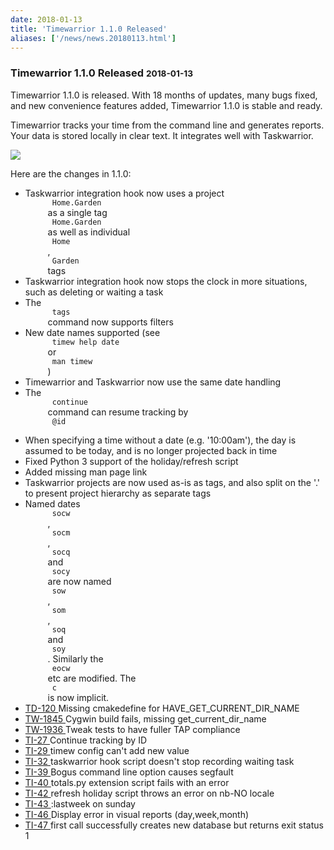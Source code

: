 ```yaml
---
date: 2018-01-13
title: 'Timewarrior 1.1.0 Released'
aliases: ['/news/news.20180113.html']
---
```

<div class="col-md-8 main">
 <div class="row">
  <h3>
   Timewarrior 1.1.0 Released
   <small>
    2018-01-13
   </small>
  </h3>
  <p>
   Timewarrior 1.1.0 is released. With 18 months of updates, many
            bugs fixed, and new convenience features added, Timewarrior 1.1.0 is
            stable and ready.
  </p>
  <p>
   Timewarrior tracks your time from the command line and generates
            reports. Your data is stored locally in clear text. It integrates well
            with Taskwarrior.
  </p>
  <p>
   <img class="img-responsive" src="/news/images/ti.png"/>
  </p>
  <p>
   Here are the changes in 1.1.0:
  </p>
  <p>
   <ul>
    <li>
     Taskwarrior integration hook now uses a project
     <code>
      Home.Garden
     </code>
     as a single tag
     <code>
      Home.Garden
     </code>
     as well as individual
     <code>
      Home
     </code>
     ,
     <code>
      Garden
     </code>
     tags
    </li>
    <li>
     Taskwarrior integration hook now stops the clock in more situations, such as deleting or waiting a task
    </li>
    <li>
     The
     <code>
      tags
     </code>
     command now supports filters
    </li>
    <li>
     New date names supported (see
     <code>
      timew help date
     </code>
     or
     <code>
      man timew
     </code>
     )
    </li>
    <li>
     Timewarrior and Taskwarrior now use the same date handling
    </li>
    <li>
     The
     <code>
      continue
     </code>
     command can resume tracking by
     <code>
      @id
     </code>
    </li>
    <li>
     When specifying a time without a date (e.g. '10:00am'), the day is assumed to be today, and is no longer projected back in time
    </li>
    <li>
     Fixed Python 3 support of the holiday/refresh script
    </li>
    <li>
     Added missing man page link
    </li>
    <li>
     Taskwarrior projects are now used as-is as tags, and also split on the '.' to present project hierarchy as separate tags
    </li>
    <li>
     Named dates
     <code>
      socw
     </code>
     ,
     <code>
      socm
     </code>
     ,
     <code>
      socq
     </code>
     and
     <code>
      socy
     </code>
     are now named
     <code>
      sow
     </code>
     ,
     <code>
      som
     </code>
     ,
     <code>
      soq
     </code>
     and
     <code>
      soy
     </code>
     . Similarly the
     <code>
      eocw
     </code>
     etc are modified. The
     <code>
      c
     </code>
     is now implicit.
    </li>
    <li>
     <a href="https://bug.tasktools.org/browse/TD-120">
      TD-120
     </a>
     Missing cmakedefine for HAVE_GET_CURRENT_DIR_NAME
    </li>
    <li>
     <a href="https://bug.tasktools.org/browse/TW-1845">
      TW-1845
     </a>
     Cygwin build fails, missing get_current_dir_name
    </li>
    <li>
     <a href="https://bug.tasktools.org/browse/TW-1936">
      TW-1936
     </a>
     Tweak tests to have fuller TAP compliance
    </li>
    <li>
     <a href="https://bug.tasktools.org/browse/TI-27">
      TI-27
     </a>
     Continue tracking by ID
    </li>
    <li>
     <a href="https://bug.tasktools.org/browse/TI-29">
      TI-29
     </a>
     timew config can't add new value
    </li>
    <li>
     <a href="https://bug.tasktools.org/browse/TI-32">
      TI-32
     </a>
     taskwarrior hook script doesn't stop recording waiting task
    </li>
    <li>
     <a href="https://bug.tasktools.org/browse/TI-39">
      TI-39
     </a>
     Bogus command line option causes segfault
    </li>
    <li>
     <a href="https://bug.tasktools.org/browse/TI-40">
      TI-40
     </a>
     totals.py extension script fails with an error
    </li>
    <li>
     <a href="https://bug.tasktools.org/browse/TI-42">
      TI-42
     </a>
     refresh holiday script throws an error on nb-NO locale
    </li>
    <li>
     <a href="https://bug.tasktools.org/browse/TI-44">
      TI-43
     </a>
     :lastweek on sunday
    </li>
    <li>
     <a href="https://bug.tasktools.org/browse/TI-46">
      TI-46
     </a>
     Display error in visual reports (day,week,month)
    </li>
    <li>
     <a href="https://bug.tasktools.org/browse/TI-47">
      TI-47
     </a>
     first call successfully creates new database but returns exit status 1
    </li>
   </ul>
  </p>
 </div>
</div>
